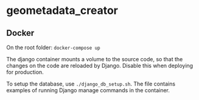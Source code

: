 # geometadata_creator

## Docker

On the root folder:
`docker-compose up`

The django container mounts a volume to the source code, so that the changes on the code are reloaded by Django. Disable this when deploying for production.

To setup the database, use `./django_db_setup.sh`. The file contains examples of running Django manage commands in the container.


